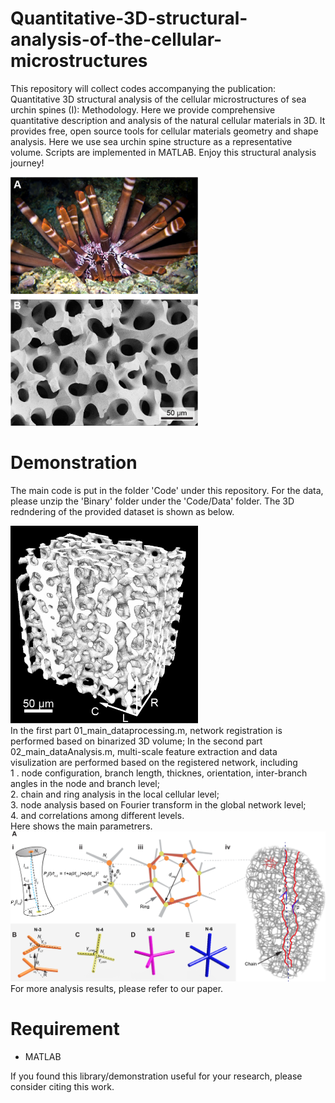 # Quantitative-3D-structural-analysis-of-the-cellular-microstructures
This repository will collect codes accompanying the publication: Quantitative 3D structural analysis of the cellular microstructures of sea urchin spines (I): Methodology. Here we provide comprehensive quantitative description and analysis of the  natural cellular materials in 3D. It provides free, open source tools for cellular materials geometry and shape analysis. Here we use sea urchin spine structure as a representative volume. Scripts are implemented in MATLAB. Enjoy this structural analysis journey!

<img src="https://github.com/Ziling-Wu/Quantitative-3D-structural-analysis-of-the-cellular-microstructures/blob/master/Images/Fig1.png" width=300 align=centered><br/>

# Demonstration
The main code is put in the folder 'Code' under this repository. For the data, please unzip the 'Binary' folder under the 'Code/Data' folder. The 3D redndering of the provided dataset is shown as below. 

<img src="https://github.com/Ziling-Wu/Quantitative-3D-structural-analysis-of-the-cellular-microstructures/blob/master/Images/binary.png" width=300 align=centered><br/>
In the first part 01_main_dataprocessing.m, network registration is performed based on binarized 3D volume; In the second part 02_main_dataAnalysis.m, multi-scale feature extraction and data visulization are performed based on the registered network, including<br/>
1 . node configuration, branch length, thicknes, orientation, inter-branch angles in the node and branch level; <br/>
2. chain and ring analysis in the local cellular level; <br/>
3. node analysis based on Fourier transform in the global network level;<br/>
4. and correlations among different levels. <br/>
Here shows the main parametrers.<br/>
![Image of parameters](https://github.com/Ziling-Wu/Quantitative-3D-structural-analysis-of-the-cellular-microstructures/blob/master/Images/Fig7.png)
For more analysis results, please refer to our paper.

# Requirement
* MATLAB

If you found this library/demonstration useful for your research, please consider citing this work.
